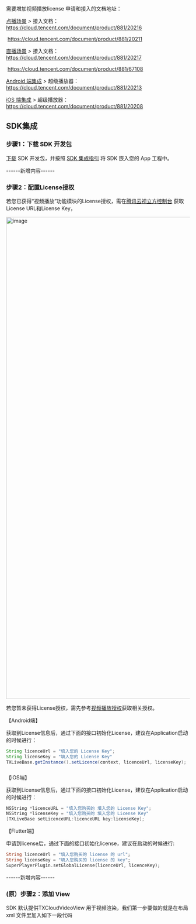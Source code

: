 需要增加视频播放license 申请和接入的文档地址：

[点播场景](https://cloud.tencent.com/document/product/881/67112) *>* 接入文档： https://cloud.tencent.com/document/product/881/20216

​							          https://cloud.tencent.com/document/product/881/20211

[直播场景](https://cloud.tencent.com/document/product/881/67110) *>* 接入文档： https://cloud.tencent.com/document/product/881/20217

​                                         https://cloud.tencent.com/document/product/881/67108

 [Android 端集成](https://cloud.tencent.com/document/product/881/20200) *>* 超级播放器： https://cloud.tencent.com/document/product/881/20213

 [iOS 端集成](https://cloud.tencent.com/document/product/881/20199) *>* 超级播放器：https://cloud.tencent.com/document/product/881/20208





## SDK集成

### 步骤1：下载 SDK 开发包

[下载](https://vcube.cloud.tencent.com/home.html) SDK 开发包，并按照 [SDK 集成指引](https://cloud.tencent.com/document/product/1449/56987) 将 SDK 嵌入您的 App 工程中。

------新增内容------


### 步骤2：配置License授权

若您已获得“视频播放”功能模块的License授权，需在[腾讯云视立方控制台](https://console.cloud.tencent.com/vcube) 获取License URL和License Key，

<img width="1317" alt="image" src="https://user-images.githubusercontent.com/88317062/169646279-929248e3-8ded-4b9e-8b04-2b6e462054a0.png">

若您暂未获得License授权，需先参考[视频播放授权]()获取相关授权。

【Android端】

获取到License信息后，通过下面的接口初始化License，建议在Application启动的时候进行：

```java
String licenceUrl = "填入您的 License Key";
String licenseKey = "填入您的 License Key"
TXLiveBase.getInstance().setLicence(context, licenceUrl, licenseKey);
```

### 

【iOS端】

获取到License信息后，通过下面的接口初始化License，建议在Application启动的时候进行：

```objective-c
NSString *licenceURL = "填入您购买的 填入您的 License Key";
NSString *licenseKey = "填入您购买的 填入您的 License Key"
[TXLiveBase setLicenceURL:licenceURL key:licenseKey];
```


【Flutter端】

申请到license后，通过下面的接口初始化license，建议在启动的时候进行:
```dart
String licenceUrl = "填入您购买的 license 的 url";
String licenseKey = "填入您购买的 license 的 key";
SuperPlayerPlugin.setGlobalLicense(licenceUrl, licenceKey);
```
------新增内容------

### (原）步骤2：添加 View

SDK 默认提供TXCloudVideoView 用于视频渲染，我们第一步要做的就是在布局 xml 文件里加入如下一段代码

